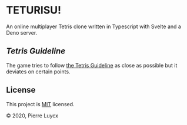 # TETURISU!

An online multiplayer Tetris clone written in Typescript with Svelte and a Deno server.

## _Tetris Guideline_

The game tries to follow [the Tetris Guideline](https://tetris.wiki/Tetris_Guideline) as close as possible but it deviates on certain points.

## License

This project is [MIT](/LICENSE) licensed.

:copyright: 2020, Pierre Luycx
